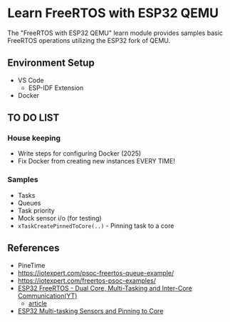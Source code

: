 # Learn FreeRTOS with ESP32 QEMU

The "FreeRTOS with ESP32 QEMU" learn module provides samples basic FreeRTOS operations utilizing the ESP32 fork of QEMU.

## Environment Setup

* VS Code
  * ESP-IDF Extension
* Docker

## TO DO LIST

### House keeping

* Write steps for configuring Docker (2025)
* Fix Docker from creating new instances EVERY TIME!

### Samples

* Tasks
* Queues
* Task priority
* Mock sensor i/o (for testing)
* `xTaskCreatePinnedToCore(..)` - Pinning task to a core

## References

* PineTime
* https://iotexpert.com/psoc-freertos-queue-example/
* https://iotexpert.com/freertos-psoc-examples/
* [ESP32 FreeRTOS - Dual Core, Multi-Tasking and Inter-Core Communication(YT)](https://www.youtube.com/watch?v=V-RGB5yem-Q)
  * [article](https://www.electroniclinic.com/esp32-freertos-dual-core-programming-and-multi-tasking/)
* [ESP32 Multi-tasking Sensors and Pinning to Core](https://www.youtube.com/watch?v=kcsHsoWmbDI)
